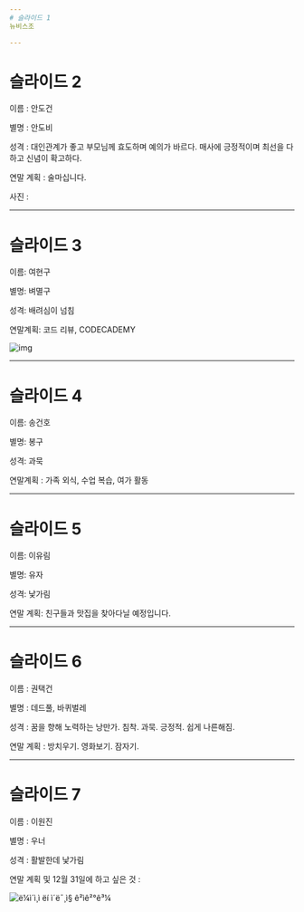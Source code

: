 ```yaml
---
# 슬라이드 1
뉴비스조 

---
```

# 슬라이드 2
이름 : 안도건

별명 : 안도비

성격 : 대인관계가 좋고 부모님께 효도하며 예의가 바르다. 매사에 긍정적이며 최선을 다하고 신념이 확고하다.

연말 계획 : 술마십니다.

사진 : 

---
# 슬라이드 3
이름: 여현구

별명: 벼멸구

성격: 배려심이 넘침

연말계획: 코드 리뷰, CODECADEMY

![img](https://fimg4.pann.com/new/download.jsp?FileID=46944710)

---
# 슬라이드 4
이름: 송건호 

별명: 봉구

성격: 과묵

연말계획 : 가족 외식, 수업 복습, 여가 활동

---
# 슬라이드 5

이름: 이유림 

별명: 유자

성격: 낯가림

연말 계획: 친구들과 맛집을 찾아다닐 예정입니다.

---

# 슬라이드 6

이름 : 권택건

별명 : 데드풀, 바퀴벌레

성격 : 꿈을 향해 노력하는 낭만가. 침착. 과묵. 긍정적. 쉽게 나른해짐.

연말 계획 : 방치우기. 영화보기. 잠자기.

---
# 슬라이드 7
이름 : 이원진

별명 : 우너

성격 : 활발한데 낯가림

연말 계획 및 12월 31일에 하고 싶은 것 : 



![ë¼ì´ì¸ì ëí ì´ë¯¸ì§ ê²ìê²°ê³¼](https://t1.daumcdn.net/cfile/tistory/2761AA4558A05CBE2A)



